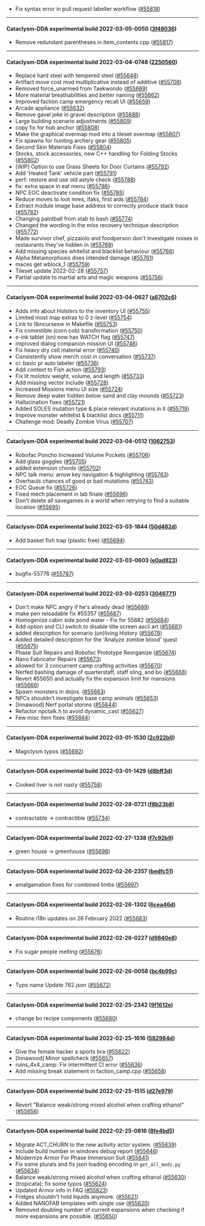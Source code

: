 * Fix syntax error in pull request labeller workflow ([#55818](https://github.com/CleverRaven/Cataclysm-DDA/pull/55818))

---

#### Cataclysm-DDA experimental build 2022-03-05-0050 ([3f48036](https://github.com/CleverRaven/Cataclysm-DDA/releases/tag/cdda-experimental-2022-03-05-0050))

* Remove redundant parentheses in item_contents.cpp ([#55817](https://github.com/CleverRaven/Cataclysm-DDA/pull/55817))

---

#### Cataclysm-DDA experimental build 2022-03-04-0748 ([2250560](https://github.com/CleverRaven/Cataclysm-DDA/releases/tag/cdda-experimental-2022-03-04-0748))

* Replace hard steel with tempered steel ([#55648](https://github.com/CleverRaven/Cataclysm-DDA/pull/55648))
* Artifact move cost mod multiplicative instead of additive ([#55708](https://github.com/CleverRaven/Cataclysm-DDA/pull/55708))
* Removed force_unarmed from Taekwondo ([#55669](https://github.com/CleverRaven/Cataclysm-DDA/pull/55669))
* More material breathabilities and better naming ([#55662](https://github.com/CleverRaven/Cataclysm-DDA/pull/55662))
* Improved faction camp emergency recall UI ([#55659](https://github.com/CleverRaven/Cataclysm-DDA/pull/55659))
* Arcade appliance ([#55632](https://github.com/CleverRaven/Cataclysm-DDA/pull/55632))
* Remove gavel joke in gravel description ([#55688](https://github.com/CleverRaven/Cataclysm-DDA/pull/55688))
* Large building scenario adjustments ([#55809](https://github.com/CleverRaven/Cataclysm-DDA/pull/55809))
* copy fix for hub anchor ([#55808](https://github.com/CleverRaven/Cataclysm-DDA/pull/55808))
* Make the graphical overmap mod into a tileset overmap ([#55807](https://github.com/CleverRaven/Cataclysm-DDA/pull/55807))
* Fix spawns for hunting archery gear ([#55805](https://github.com/CleverRaven/Cataclysm-DDA/pull/55805))
* Second Skin Materials Fixes ([#55804](https://github.com/CleverRaven/Cataclysm-DDA/pull/55804))
* Stocks, stock accessories, new C++ handling for Folding Stocks ([#55802](https://github.com/CleverRaven/Cataclysm-DDA/pull/55802))
* [WIP] Option to use Grass Sheets for Door Curtains ([#55792](https://github.com/CleverRaven/Cataclysm-DDA/pull/55792))
* Add 'Heated Tank' vehicle part ([#55791](https://github.com/CleverRaven/Cataclysm-DDA/pull/55791))
* perf: restore and use old astyle check ([#55788](https://github.com/CleverRaven/Cataclysm-DDA/pull/55788))
* fix: extra space in eat menu ([#55786](https://github.com/CleverRaven/Cataclysm-DDA/pull/55786))
* NPC EOC deactivate condition fix ([#55785](https://github.com/CleverRaven/Cataclysm-DDA/pull/55785))
* Reduce moves to loot mres, ifaks, first aids ([#55784](https://github.com/CleverRaven/Cataclysm-DDA/pull/55784))
* Extract module image base address to correctly produce stack trace ([#55782](https://github.com/CleverRaven/Cataclysm-DDA/pull/55782))
* Changing paintball from stab to bash ([#55774](https://github.com/CleverRaven/Cataclysm-DDA/pull/55774))
* Changed the wording in the miss recovery technique description ([#55772](https://github.com/CleverRaven/Cataclysm-DDA/pull/55772))
* Made survivor chef, pizzaiolo and foodperson don't investigate noises in restaurants they've hidden in ([#55769](https://github.com/CleverRaven/Cataclysm-DDA/pull/55769))
* Add missing species whitelist and blacklist behaviour ([#55766](https://github.com/CleverRaven/Cataclysm-DDA/pull/55766))
* Alpha Metamorphosis does intended damage ([#55761](https://github.com/CleverRaven/Cataclysm-DDA/pull/55761))
* maces get wblock_1 ([#55759](https://github.com/CleverRaven/Cataclysm-DDA/pull/55759))
* Tileset update 2022-02-28 ([#55757](https://github.com/CleverRaven/Cataclysm-DDA/pull/55757))
* Partial update to martial arts and magic weapons ([#55756](https://github.com/CleverRaven/Cataclysm-DDA/pull/55756))

---

#### Cataclysm-DDA experimental build 2022-03-04-0627 ([a6702c6](https://github.com/CleverRaven/Cataclysm-DDA/releases/tag/cdda-experimental-2022-03-04-0627))

* Adds info about Holsters to the inventory UI ([#55755](https://github.com/CleverRaven/Cataclysm-DDA/pull/55755))
* Limited most map extras to 0 z-level ([#55754](https://github.com/CleverRaven/Cataclysm-DDA/pull/55754))
* Link to libncursesw in Makefile ([#55753](https://github.com/CleverRaven/Cataclysm-DDA/pull/55753))
* Fix comestible (corn cob) transformation ([#55750](https://github.com/CleverRaven/Cataclysm-DDA/pull/55750))
* e-ink tablet (on) now has WATCH flag ([#55747](https://github.com/CleverRaven/Cataclysm-DDA/pull/55747))
* improved dialog companion mission UI ([#55746](https://github.com/CleverRaven/Cataclysm-DDA/pull/55746))
* Fix heavy dry cell material error ([#55740](https://github.com/CleverRaven/Cataclysm-DDA/pull/55740))
* Consistently show merch cost in conversation ([#55737](https://github.com/CleverRaven/Cataclysm-DDA/pull/55737))
* ci: basic pr auto labeler ([#55736](https://github.com/CleverRaven/Cataclysm-DDA/pull/55736))
* Add context to Fish action ([#55793](https://github.com/CleverRaven/Cataclysm-DDA/pull/55793))
* Fix lit molotov weight, volume, and length ([#55733](https://github.com/CleverRaven/Cataclysm-DDA/pull/55733))
* Add missing vector include ([#55728](https://github.com/CleverRaven/Cataclysm-DDA/pull/55728))
* Increased Missions menu UI size ([#55724](https://github.com/CleverRaven/Cataclysm-DDA/pull/55724))
* Remove deep water hidden below sand and clay mounds ([#55723](https://github.com/CleverRaven/Cataclysm-DDA/pull/55723))
* Hallucination fixes ([#55721](https://github.com/CleverRaven/Cataclysm-DDA/pull/55721))
* Added SOLES mutation type & place relevant mutations in it ([#55719](https://github.com/CleverRaven/Cataclysm-DDA/pull/55719))
* Improve monster whitelist & blacklist docs ([#55711](https://github.com/CleverRaven/Cataclysm-DDA/pull/55711))
* Challenge mod: Deadly Zombie Virus ([#55707](https://github.com/CleverRaven/Cataclysm-DDA/pull/55707))

---

#### Cataclysm-DDA experimental build 2022-03-04-0512 ([1062753](https://github.com/CleverRaven/Cataclysm-DDA/releases/tag/cdda-experimental-2022-03-04-0512))

* Robofac Poncho Increased Volume Pockets ([#55706](https://github.com/CleverRaven/Cataclysm-DDA/pull/55706))
* Add glass goggles ([#55705](https://github.com/CleverRaven/Cataclysm-DDA/pull/55705))
* added extension chords ([#55702](https://github.com/CleverRaven/Cataclysm-DDA/pull/55702))
* NPC talk menu: arrow key navigation & highlighting ([#55763](https://github.com/CleverRaven/Cataclysm-DDA/pull/55763))
* Overhauls chances of good or bad mutations ([#55743](https://github.com/CleverRaven/Cataclysm-DDA/pull/55743))
* EOC Queue fix ([#55726](https://github.com/CleverRaven/Cataclysm-DDA/pull/55726))
* Fixed mech placement in lab finale ([#55696](https://github.com/CleverRaven/Cataclysm-DDA/pull/55696))
* Don't delete all savegames in a world when retrying to find a suitable location ([#55695](https://github.com/CleverRaven/Cataclysm-DDA/pull/55695))

---

#### Cataclysm-DDA experimental build 2022-03-03-1844 ([50d482d](https://github.com/CleverRaven/Cataclysm-DDA/releases/tag/cdda-experimental-2022-03-03-1844))

* Add basket fish trap (plastic free) ([#55694](https://github.com/CleverRaven/Cataclysm-DDA/pull/55694))

---

#### Cataclysm-DDA experimental build 2022-03-03-0603 ([e0ad823](https://github.com/CleverRaven/Cataclysm-DDA/releases/tag/cdda-experimental-2022-03-03-0603))

* bugfix-55778 ([#55787](https://github.com/CleverRaven/Cataclysm-DDA/pull/55787))

---

#### Cataclysm-DDA experimental build 2022-03-03-0253 ([3046771](https://github.com/CleverRaven/Cataclysm-DDA/releases/tag/cdda-experimental-2022-03-03-0253))

* Don't make NPC angry if he's already dead ([#55689](https://github.com/CleverRaven/Cataclysm-DDA/pull/55689))
* make pen reloadable fix #55357 ([#55687](https://github.com/CleverRaven/Cataclysm-DDA/pull/55687))
* Homogenize cabin side pond water - Fix for 55682 ([#55684](https://github.com/CleverRaven/Cataclysm-DDA/pull/55684))
* Add option and CLI switch to disable title screen ascii art ([#55681](https://github.com/CleverRaven/Cataclysm-DDA/pull/55681))
* added description for scenario (un)living History ([#55678](https://github.com/CleverRaven/Cataclysm-DDA/pull/55678))
* Added detailed description for the 'Analyze zombie blood' quest ([#55675](https://github.com/CleverRaven/Cataclysm-DDA/pull/55675))
* Phase Suit Repairs and Robofac Prototype Reorganize ([#55674](https://github.com/CleverRaven/Cataclysm-DDA/pull/55674))
* Nano Fabricator Repairs ([#55673](https://github.com/CleverRaven/Cataclysm-DDA/pull/55673))
* allowed for 3 concurrent camp crafting activities ([#55670](https://github.com/CleverRaven/Cataclysm-DDA/pull/55670))
* Nerfed bashing damage of quarterstaff, staff sling, and bo ([#55668](https://github.com/CleverRaven/Cataclysm-DDA/pull/55668))
* Revert #55650 and actually fix the expansion limit for mansions ([#55666](https://github.com/CleverRaven/Cataclysm-DDA/pull/55666))
* Spawn monsters in dojos. ([#55663](https://github.com/CleverRaven/Cataclysm-DDA/pull/55663))
* NPCs shouldn't investigate base camp animals ([#55653](https://github.com/CleverRaven/Cataclysm-DDA/pull/55653))
* [Innawood] Nerf portal storms ([#55644](https://github.com/CleverRaven/Cataclysm-DDA/pull/55644))
* Refactor npctalk.h to avoid dynamic_cast ([#55627](https://github.com/CleverRaven/Cataclysm-DDA/pull/55627))
* Few misc item fixes ([#55664](https://github.com/CleverRaven/Cataclysm-DDA/pull/55664))

---

#### Cataclysm-DDA experimental build 2022-03-01-1530 ([2c922b0](https://github.com/CleverRaven/Cataclysm-DDA/releases/tag/cdda-experimental-2022-03-01-1530))

* Magiclysm typos  ([#55692](https://github.com/CleverRaven/Cataclysm-DDA/pull/55692))

---

#### Cataclysm-DDA experimental build 2022-03-01-1429 ([d8bff3d](https://github.com/CleverRaven/Cataclysm-DDA/releases/tag/cdda-experimental-2022-03-01-1429))

* Cooked liver is not nasty ([#55758](https://github.com/CleverRaven/Cataclysm-DDA/pull/55758))

---

#### Cataclysm-DDA experimental build 2022-02-28-0721 ([f8b23b8](https://github.com/CleverRaven/Cataclysm-DDA/releases/tag/cdda-experimental-2022-02-28-0721))

* contractable -> contractible ([#55734](https://github.com/CleverRaven/Cataclysm-DDA/pull/55734))

---

#### Cataclysm-DDA experimental build 2022-02-27-1338 ([f7c92b9](https://github.com/CleverRaven/Cataclysm-DDA/releases/tag/cdda-experimental-2022-02-27-1338))

* green house -> greenhouse ([#55698](https://github.com/CleverRaven/Cataclysm-DDA/pull/55698))

---

#### Cataclysm-DDA experimental build 2022-02-26-2357 ([bedfc51](https://github.com/CleverRaven/Cataclysm-DDA/releases/tag/cdda-experimental-2022-02-26-2357))

* amalgamation fixes for combined limbs ([#55697](https://github.com/CleverRaven/Cataclysm-DDA/pull/55697))

---

#### Cataclysm-DDA experimental build 2022-02-26-1302 ([6cea46d](https://github.com/CleverRaven/Cataclysm-DDA/releases/tag/cdda-experimental-2022-02-26-1302))

* Routine i18n updates on 26 February 2022 ([#55683](https://github.com/CleverRaven/Cataclysm-DDA/pull/55683))

---

#### Cataclysm-DDA experimental build 2022-02-26-0227 ([d9840e8](https://github.com/CleverRaven/Cataclysm-DDA/releases/tag/cdda-experimental-2022-02-26-0227))

* Fix sugar people melting ([#55676](https://github.com/CleverRaven/Cataclysm-DDA/pull/55676))

---

#### Cataclysm-DDA experimental build 2022-02-26-0058 ([bc4b99c](https://github.com/CleverRaven/Cataclysm-DDA/releases/tag/cdda-experimental-2022-02-26-0058))

* Typo name Update 762.json ([#55672](https://github.com/CleverRaven/Cataclysm-DDA/pull/55672))

---

#### Cataclysm-DDA experimental build 2022-02-25-2342 ([9f1612e](https://github.com/CleverRaven/Cataclysm-DDA/releases/tag/cdda-experimental-2022-02-25-2342))

* change bo recipe components ([#55680](https://github.com/CleverRaven/Cataclysm-DDA/pull/55680))

---

#### Cataclysm-DDA experimental build 2022-02-25-1616 ([582984d](https://github.com/CleverRaven/Cataclysm-DDA/releases/tag/cdda-experimental-2022-02-25-1616))

* Give the female hacker a sports bra ([#55622](https://github.com/CleverRaven/Cataclysm-DDA/pull/55622))
* [Innawood] Minor spellcheck ([#55657](https://github.com/CleverRaven/Cataclysm-DDA/pull/55657))
* ruins_4x4_camp: Fix intermittent CI error ([#55636](https://github.com/CleverRaven/Cataclysm-DDA/pull/55636))
* Add missing break statement in faction_camp.cpp ([#55658](https://github.com/CleverRaven/Cataclysm-DDA/pull/55658))

---

#### Cataclysm-DDA experimental build 2022-02-25-1515 ([d27e979](https://github.com/CleverRaven/Cataclysm-DDA/releases/tag/cdda-experimental-2022-02-25-1515))

* Revert "Balance weak/strong mixed alcohol when crafting ethanol" ([#55656](https://github.com/CleverRaven/Cataclysm-DDA/pull/55656))

---

#### Cataclysm-DDA experimental build 2022-02-25-0816 ([8fe4bd5](https://github.com/CleverRaven/Cataclysm-DDA/releases/tag/cdda-experimental-2022-02-25-0816))

* Migrate ACT_CHURN to the new activity actor system. ([#55639](https://github.com/CleverRaven/Cataclysm-DDA/pull/55639))
* Include build number in windows debug report ([#55646](https://github.com/CleverRaven/Cataclysm-DDA/pull/55646))
* Modernize Armor For Phase Immersion Suit ([#55641](https://github.com/CleverRaven/Cataclysm-DDA/pull/55641))
* Fix some plurals and fix json loading encoding in `get_all_mods.py` ([#55634](https://github.com/CleverRaven/Cataclysm-DDA/pull/55634))
* Balance weak/strong mixed alcohol when crafting ethanol ([#55630](https://github.com/CleverRaven/Cataclysm-DDA/pull/55630))
* (tropicata): fix some typos ([#55624](https://github.com/CleverRaven/Cataclysm-DDA/pull/55624))
* Updated Armor info in FAQ ([#55623](https://github.com/CleverRaven/Cataclysm-DDA/pull/55623))
* Fridges shouldn't hold liquids anymore.  ([#55621](https://github.com/CleverRaven/Cataclysm-DDA/pull/55621))
* Added NANOFAB templates with single use ([#55620](https://github.com/CleverRaven/Cataclysm-DDA/pull/55620))
* Removed doubling number of current expansions when checking if more expansions are possible. ([#55650](https://github.com/CleverRaven/Cataclysm-DDA/pull/55650))
